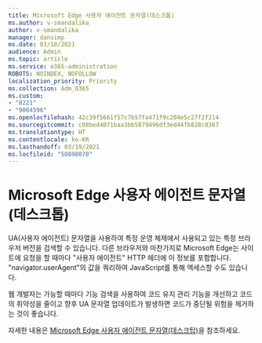 ```yaml
---
title: Microsoft Edge 사용자 에이전트 문자열(데스크톱)
ms.author: v-smandalika
author: v-smandalika
manager: dansimp
ms.date: 03/18/2021
audience: Admin
ms.topic: article
ms.service: o365-administration
ROBOTS: NOINDEX, NOFOLLOW
localization_priority: Priority
ms.collection: Adm_O365
ms.custom:
- "8221"
- "9004596"
ms.openlocfilehash: 42c39f5661f57c7b57fa471f9c204e5c27f2f214
ms.sourcegitcommit: c08bed4071baa3bb5879496df3ed44fb828c8367
ms.translationtype: HT
ms.contentlocale: ko-KR
ms.lasthandoff: 03/19/2021
ms.locfileid: "50898070"
---
```

# <a name="microsoft-edge-user-agent-strings-desktop"></a>Microsoft Edge 사용자 에이전트 문자열(데스크톱)

UA(사용자 에이전트) 문자열을 사용하여 특정 운영 체제에서 사용되고 있는 특정 브라우저 버전을 검색할 수 있습니다. 다른 브라우저와 마찬가지로 Microsoft Edge는 사이트에 요청을 할 때마다 "사용자 에이전트" HTTP 헤더에 이 정보를 포함합니다. "navigator.userAgent"의 값을 쿼리하여 JavaScript를 통해 액세스할 수도 있습니다.

웹 개발자는 가능할 때마다 기능 검색을 사용하여 코드 유지 관리 기능을 개선하고 코드의 취약성을 줄이고 향후 UA 문자열 업데이트가 발생하면 코드가 중단될 위험을 제거하는 것이 좋습니다.

자세한 내용은 [Microsoft Edge 사용자 에이전트 문자열(데스크탑)](https://docs.microsoft.com/microsoft-edge/web-platform/user-agent-string)을 참조하세요.

